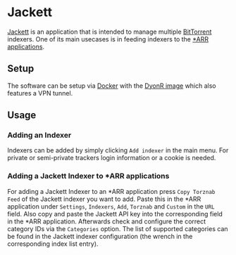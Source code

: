 # Jackett

[Jackett](https://github.com/Jackett/Jackett) is an application that is
intended to manage multiple [BitTorrent](/wiki/bittorrent.md) indexers.
One of its main usecases is in feeding indexers to the
[\*ARR applications](/wiki/*arr.md).

## Setup

The software can be setup via [Docker](/wiki/docker.md) with the
[DyonR image](/wiki/docker-images/dyonr_-_jackettvpn.md) which also features a
VPN tunnel.

## Usage

### Adding an Indexer

Indexers can be added by simply clicking `Add indexer` in the main menu.
For private or semi-private trackers login information or a cookie is needed.

### Adding a Jackett Indexer to \*ARR applications

For adding a Jackett Indexer to an \*ARR application press `Copy Torznab Feed`
of the Jackett indexer you want to add.
Paste this in the \*ARR application under
`Settings`, `Indexers`, `Add`, `Torznab` and `Custom` in the `URL` field.
Also copy and paste the Jackett API key into the corresponding field in the
\*ARR application.
Afterwards check and configure the correct category IDs via the `Categories`
option.
The list of supported categories can be found in the Jackett indexer
configuration (the wrench in the corresponding index list entry).
